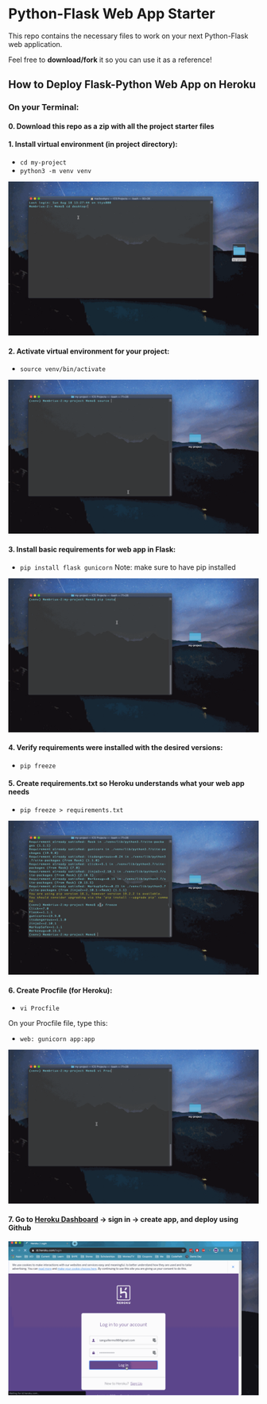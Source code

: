 

# Python-Flask Web App Starter
This repo contains the necessary files to work on your next Python-Flask web application.

Feel free to **download/fork** it so you can use it as a reference!


## How to Deploy Flask-Python Web App on Heroku

### On your Terminal:

#### 0. Download this repo as a zip with all the project starter files

#### 1. Install virtual environment (in project directory):
- `cd my-project`
- `python3 -m venv venv`

![Install venv](gifs/walkthrough1.gif)


#### 2. Activate virtual environment for your project:
- `source venv/bin/activate`

![Activate venv](gifs/walkthrough2.gif)


#### 3. Install basic requirements for web app in Flask:
 - `pip install flask gunicorn`
 Note: make sure to have pip installed

![Install requirements](gifs/walkthrough3.gif)


#### 4. Verify requirements were installed with the desired versions:
- `pip freeze`

#### 5. Create requirements.txt so Heroku understands what your web app needs
- `pip freeze > requirements.txt`

![Create requirements.txt](gifs/walkthrough4.gif)


#### 6. Create Procfile (for Heroku):
- `vi Procfile`

On your Procfile file, type this:
- `web: gunicorn app:app`


![Create Procfile](gifs/walkthrough5.gif)



#### 7. Go to [Heroku Dashboard](http://heroku.com) -> sign in -> create app, and deploy using Github


![Deploy to Heroku](gifs/walkthrough6.gif)
